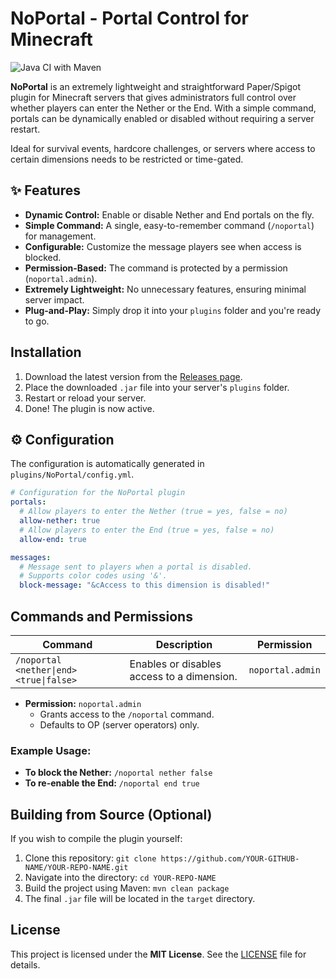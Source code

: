 # NoPortal - Portal Control for Minecraft

![Java CI with Maven](https://github.com/YOUR-GITHUB-NAME/YOUR-REPO-NAME/actions/workflows/maven.yml/badge.svg) <!-- Optional: Add this if you set up GitHub Actions -->

**NoPortal** is an extremely lightweight and straightforward Paper/Spigot plugin for Minecraft servers that gives administrators full control over whether players can enter the Nether or the End. With a simple command, portals can be dynamically enabled or disabled without requiring a server restart.

Ideal for survival events, hardcore challenges, or servers where access to certain dimensions needs to be restricted or time-gated.

## ✨ Features

- **Dynamic Control:** Enable or disable Nether and End portals on the fly.
- **Simple Command:** A single, easy-to-remember command (`/noportal`) for management.
- **Configurable:** Customize the message players see when access is blocked.
- **Permission-Based:** The command is protected by a permission (`noportal.admin`).
- **Extremely Lightweight:** No unnecessary features, ensuring minimal server impact.
- **Plug-and-Play:** Simply drop it into your `plugins` folder and you're ready to go.

## Installation

1.  Download the latest version from the [Releases page](https://github.com/YOUR-GITHUB-NAME/YOUR-REPO-NAME/releases).
2.  Place the downloaded `.jar` file into your server's `plugins` folder.
3.  Restart or reload your server.
4.  Done! The plugin is now active.

## ⚙️ Configuration

The configuration is automatically generated in `plugins/NoPortal/config.yml`.

```yml
# Configuration for the NoPortal plugin
portals:
  # Allow players to enter the Nether (true = yes, false = no)
  allow-nether: true
  # Allow players to enter the End (true = yes, false = no)
  allow-end: true

messages:
  # Message sent to players when a portal is disabled.
  # Supports color codes using '&'.
  block-message: "&cAccess to this dimension is disabled!"
```

## Commands and Permissions

| Command                               | Description                                   | Permission         |
| ------------------------------------- | --------------------------------------------- | ------------------ |
| `/noportal <nether\|end> <true\|false>` | Enables or disables access to a dimension. | `noportal.admin` |

- **Permission:** `noportal.admin`
  - Grants access to the `/noportal` command.
  - Defaults to OP (server operators) only.

### Example Usage:

-   **To block the Nether:** `/noportal nether false`
-   **To re-enable the End:** `/noportal end true`

## Building from Source (Optional)

If you wish to compile the plugin yourself:

1.  Clone this repository: `git clone https://github.com/YOUR-GITHUB-NAME/YOUR-REPO-NAME.git`
2.  Navigate into the directory: `cd YOUR-REPO-NAME`
3.  Build the project using Maven: `mvn clean package`
4.  The final `.jar` file will be located in the `target` directory.

## License

This project is licensed under the **MIT License**. See the [LICENSE](LICENSE) file for details.
